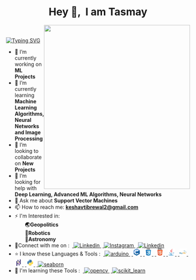 <h1 align = 'center'>Hey 👋, &nbsp;I am Tasmay</h1> 


<img align = 'right' src = 'https://github-production-user-asset-6210df.s3.amazonaws.com/85983760/250214716-e43c509a-19c0-4e64-8a28-ef5113560261.gif' width = '400' height = '450'>

<br>&emsp;[![Typing SVG](https://readme-typing-svg.demolab.com/?lines=Hey👋,+I'm+Tasmay+Pankaj+Tibrewal;1st+yr+UG+Student+at+IIT+Kharagpur;Pursuing+Manufacturing+Engineering;Currently+Learning;Image+Processing,+ML,+AI)](https://git.io/typing-svg)
<!--
**Tasmay-Tibrewal/Tasmay-Tibrewal** is a ✨ _special_ ✨ repository because its `README.md` (this file) appears on your GitHub profile.

Here are some ideas to get you started: 
![linkdn-icon](https://github.com/Tasmay-Tibrewal/Tasmay-Tibrewal/assets/85983760/89ac98b7-fa19-44d0-a9a4-12e6bf395db1)
![insta-icon](https://github.com/Tasmay-Tibrewal/Tasmay-Tibrewal/assets/85983760/5846c805-489a-40b9-80ed-5937deebf256)
![facebook-icon](https://github.com/Tasmay-Tibrewal/Tasmay-Tibrewal/assets/85983760/1ed70945-1eb7-4c33-978a-5bff4ba597ec)

-->
- 🔭 I’m currently working on <b>ML Projects</b>
- 🌱 I’m currently learning <b>Machine Learning Algorithms, Neural Networks and Image Processing</b>
- 👯 I’m looking to collaborate on <b>New Projects</b>
- 🤔 I’m looking for help with <b>Deep Learning, Advanced ML Algorithms, Neural Networks</b>
- 💬 Ask me about <b>Support Vector Machines</b>
- 📫 How to reach me: <b>keshavtibrewal2@gmail.com</b>
- ⚡ I'm Interested in:<br>
  &emsp;&emsp;<b>🌏Geopolitics<br>
  &emsp;&emsp;🤖Robotics<br>
  &emsp;&emsp;🚀Astronomy</b>
- 🔌Connect with me on :
&nbsp;<a href = "https://www.linkedin.com/in/tasmay-pankaj-tibrewal-17ab26250/" target="_blank" rel="noreferrer"> <img src="https://github-production-user-asset-6210df.s3.amazonaws.com/85983760/250218339-89ac98b7-fa19-44d0-a9a4-12e6bf395db1.png" alt="Linkedin" width="20" height="20"/> </a>
&nbsp;<a href = "https://www.instagram.com/dark_o_ether/" target="_blank" rel="noreferrer"> <img src="https://github-production-user-asset-6210df.s3.amazonaws.com/85983760/250218749-5846c805-489a-40b9-80ed-5937deebf256.png" alt="Instagram" width="20" height="20"/> </a>
&nbsp;<a href = "https://www.facebook.com/profile.php?id=100087979943376" target="_blank" rel="noreferrer"> <img src="https://github-production-user-asset-6210df.s3.amazonaws.com/85983760/250218757-1ed70945-1eb7-4c33-978a-5bff4ba597ec.png" alt="Linkedin" width="23" height="23"/> </a>
- ⭐ I know these Languages & Tools :
&nbsp;<a href="https://www.arduino.cc/" target="_blank" rel="noreferrer"> <img src="https://cdn.worldvectorlogo.com/logos/arduino-1.svg" alt="arduino" width="20" height="20"/> </a>
&nbsp;<a href="https://www.cprogramming.com/" target="_blank" rel="noreferrer"> <img src="https://raw.githubusercontent.com/devicons/devicon/master/icons/c/c-original.svg" alt="c" width="20" height="20"/> </a>
&nbsp;<a href="https://www.w3schools.com/css/" target="_blank" rel="noreferrer"> <img src="https://raw.githubusercontent.com/devicons/devicon/master/icons/css3/css3-original-wordmark.svg" alt="css3" width="20" height="20"/> </a>
&nbsp;<a href="https://www.w3.org/html/" target="_blank" rel="noreferrer"> <img src="https://raw.githubusercontent.com/devicons/devicon/master/icons/html5/html5-original-wordmark.svg" alt="html5" width="20" height="20"/> </a>
&nbsp;<a href="https://www.java.com" target="_blank" rel="noreferrer"> <img src="https://raw.githubusercontent.com/devicons/devicon/master/icons/java/java-original.svg" alt="java" width="20" height="20"/> </a>
&nbsp;<a href="https://www.mysql.com/" target="_blank" rel="noreferrer"> <img src="https://raw.githubusercontent.com/devicons/devicon/master/icons/mysql/mysql-original-wordmark.svg" alt="mysql" width="20" height="20"/> </a>
&nbsp;<a href="https://pandas.pydata.org/" target="_blank" rel="noreferrer"> <img src="https://raw.githubusercontent.com/devicons/devicon/2ae2a900d2f041da66e950e4d48052658d850630/icons/pandas/pandas-original.svg" alt="pandas" width="20" height="20"/> </a>
&nbsp;<a href="https://www.python.org" target="_blank" rel="noreferrer"> <img src="https://raw.githubusercontent.com/devicons/devicon/master/icons/python/python-original.svg" alt="python" width="20" height="20"/> </a>
&nbsp;<a href="https://seaborn.pydata.org/" target="_blank" rel="noreferrer"> <img src="https://seaborn.pydata.org/_images/logo-mark-lightbg.svg" alt="seaborn" width="20" height="20"/> </a>
- 📖 I'm learning these Tools :
&nbsp;<a href="https://opencv.org/" target="_blank" rel="noreferrer"> <img src="https://www.vectorlogo.zone/logos/opencv/opencv-icon.svg" alt="opencv" width="20" height="20"/> </a>
&nbsp;<a href="https://scikit-learn.org/" target="_blank" rel="noreferrer"> <img src="https://upload.wikimedia.org/wikipedia/commons/0/05/Scikit_learn_logo_small.svg" alt="scikit_learn" width="25" height="25"/> </a>
